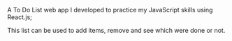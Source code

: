 A To Do List web app I developed to practice my JavaScript skills using React.js;

This list can be used to add items, remove and see which were done or not.
